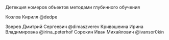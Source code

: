 Детекция номеров объектов методами глубинного обучения

Козлов Кирилл @dedpe

Зверев Дмитрий Сергеевич @dimaszverev
Кривошеина Ирина Владимировна @irina_peterhof
Сорокин Иван Михайлович @ivansor0kin




